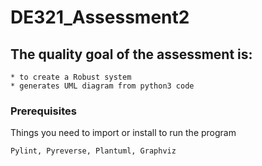 # DE321_Assessment2
## The quality goal of the assessment is:
```
* to create a Robust system
* generates UML diagram from python3 code
```
### Prerequisites
Things you need to import or install to run the program
```
Pylint, Pyreverse, Plantuml, Graphviz
```
